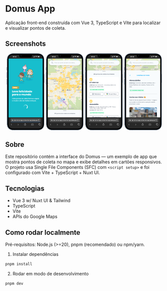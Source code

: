 # Domus App

Aplicação front-end construída com Vue 3, TypeScript e Vite para localizar e visualizar pontos de coleta.

## Screenshots

<p align="center">
  <img src="public/screenshoots/1.png" alt="Tela 1" width="24%" />
  <img src="public/screenshoots/2.png" alt="Tela 2" width="24%" />
  <img src="public/screenshoots/3.png" alt="Tela 3" width="24%" />
  <img src="public/screenshoots/4.png" alt="Tela 4" width="24%" />
</p>

## Sobre

Este repositório contém a interface do Domus — um exemplo de app que mostra pontos de coleta no mapa e exibe detalhes em cartões responsivos. O projeto usa Single File Components (SFC) com `<script setup>` e foi configurado com Vite + TypeScript + Nuxt UI.

## Tecnologias

- Vue 3 w/ Nuxt UI & Tailwind
- TypeScript
- Vite
- APIs do Google Maps

## Como rodar localmente

Pré-requisitos: Node.js (>=20), pnpm (recomendado) ou npm/yarn.

1. Instalar dependências

```powershell
pnpm install
```

2. Rodar em modo de desenvolvimento

```powershell
pnpm dev
```
